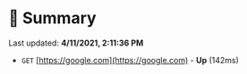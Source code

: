 # 📖 Summary
Last updated: **4/11/2021, 2:11:36 PM**

- `GET` [https://google.com](https://google.com) - **Up** (142ms)
